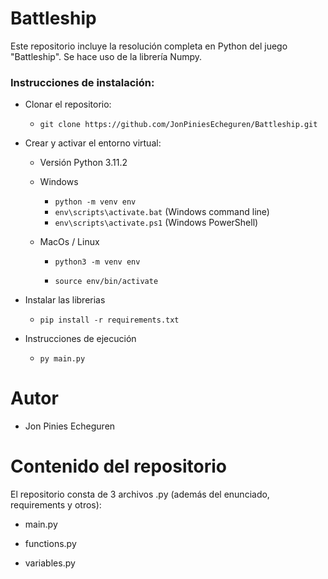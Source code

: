 # Battleship

Este repositorio incluye la resolución completa en Python del juego "Battleship". Se hace uso de la librería Numpy.

### Instrucciones de instalación:

- Clonar el repositorio:

  - `git clone https://github.com/JonPiniesEcheguren/Battleship.git` 

- Crear y activar el entorno virtual:

  - Versión Python 3.11.2

  - Windows

    - `python -m venv env` 
    - `env\scripts\activate.bat` (Windows command line)
    - `env\scripts\activate.ps1` (Windows PowerShell)

  - MacOs / Linux

    - `python3 -m venv env`

    - `source env/bin/activate`

- Instalar las librerias
  - `pip install -r requirements.txt`

- Instrucciones de ejecución
  - `py main.py`

# Autor

- Jon Pinies Echeguren

# Contenido del repositorio

El repositorio consta de 3 archivos .py (además del enunciado, requirements y otros):

- main.py

- functions.py

- variables.py
